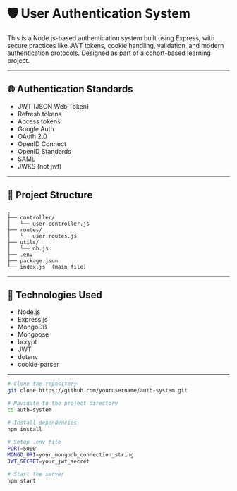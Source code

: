 # 🛡️ User Authentication System 

This is a Node.js-based authentication system built using Express, with secure practices like JWT tokens, cookie handling, validation, and modern authentication protocols. Designed as part of a cohort-based learning project.

---





## 🌐 Authentication Standards

* JWT (JSON Web Token)
* Refresh tokens
* Access tokens
* Google Auth
* OAuth 2.0
* OpenID Connect
* OpenID Standards
* SAML
* JWKS (not jwt)

---

## 📁 Project Structure

```
.
├── controller/
│   └── user.controller.js
├── routes/
│   └── user.routes.js
├── utils/
│   └── db.js
├── .env
├── package.json
└── index.js  (main file)
```

---

## 🧹 Technologies Used

* Node.js
* Express.js
* MongoDB
* Mongoose
* bcrypt
* JWT
* dotenv
* cookie-parser

---



```bash
# Clone the repository
git clone https://github.com/yourusername/auth-system.git

# Navigate to the project directory
cd auth-system

# Install dependencies
npm install

# Setup .env file
PORT=5000
MONGO_URI=your_mongodb_connection_string
JWT_SECRET=your_jwt_secret

# Start the server
npm start
```





